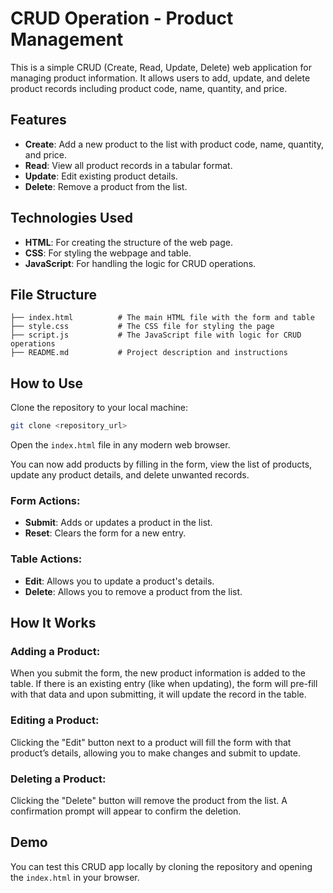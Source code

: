 # CRUD Operation - Product Management

This is a simple CRUD (Create, Read, Update, Delete) web application for managing product information. It allows users to add, update, and delete product records including product code, name, quantity, and price.

## Features
- **Create**: Add a new product to the list with product code, name, quantity, and price.
- **Read**: View all product records in a tabular format.
- **Update**: Edit existing product details.
- **Delete**: Remove a product from the list.

## Technologies Used
- **HTML**: For creating the structure of the web page.
- **CSS**: For styling the webpage and table.
- **JavaScript**: For handling the logic for CRUD operations.

## File Structure

```plaintext
├── index.html          # The main HTML file with the form and table
├── style.css           # The CSS file for styling the page
├── script.js           # The JavaScript file with logic for CRUD operations
├── README.md           # Project description and instructions
```
## How to Use

Clone the repository to your local machine:

```bash
git clone <repository_url>
```
Open the `index.html` file in any modern web browser.

You can now add products by filling in the form, view the list of products, update any product details, and delete unwanted records.

### Form Actions:
- **Submit**: Adds or updates a product in the list.
- **Reset**: Clears the form for a new entry.

### Table Actions:
- **Edit**: Allows you to update a product's details.
- **Delete**: Allows you to remove a product from the list.


## How It Works

### Adding a Product:

When you submit the form, the new product information is added to the table.
If there is an existing entry (like when updating), the form will pre-fill with that data and upon submitting, it will update the record in the table.

### Editing a Product:

Clicking the "Edit" button next to a product will fill the form with that product’s details, allowing you to make changes and submit to update.

### Deleting a Product:

Clicking the "Delete" button will remove the product from the list. A confirmation prompt will appear to confirm the deletion.

## Demo

You can test this CRUD app locally by cloning the repository and opening the `index.html` in your browser.

